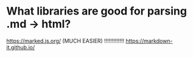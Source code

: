# What libraries are good for parsing .md -> html?

https://marked.js.org/ (MUCH EASIER) !!!!!!!!!!!!!
https://markdown-it.github.io/
